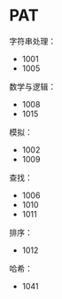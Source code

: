 # PAT

字符串处理：
- 1001
- 1005

数学与逻辑：
- 1008
- 1015

模拟：
- 1002
- 1009

查找：
- 1006
- 1010
- 1011

排序：
- 1012

哈希：
- 1041